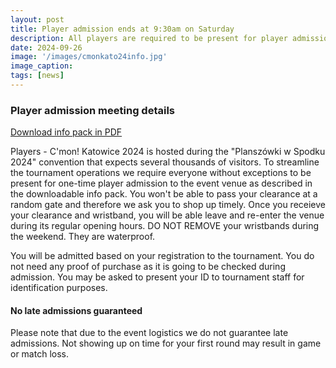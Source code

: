 ```yaml
---
layout: post
title: Player admission ends at 9:30am on Saturday
description: All players are required to be present for player admission to the venue before 9:30am on Saturday. Please refer to the info pack for details.
date: 2024-09-26
image: '/images/cmonkato24info.jpg'
image_caption:
tags: [news]
---
```


### Player admission meeting details

<a href="https://cmonmagic.pl/images/cmonkato24infoen.pdf" target="_blank">Download info pack in PDF</a>

Players - C'mon! Katowice 2024 is hosted during the "Planszówki w Spodku 2024" convention that expects several thousands of visitors. To streamline the tournament operations we require everyone without exceptions to be present for one-time player admission to the event venue as described in the downloadable info pack. You won't be able to pass your clearance at a random gate and therefore we ask you to shop up timely. Once you receieve your clearance and wristband, you will be able leave and re-enter the venue during its regular opening hours. DO NOT REMOVE your wristbands during the weekend. They are waterproof.

You will be admitted based on your registration to the tournament. You do not need any proof of purchase as it is going to be checked during admission. You may be asked to present your ID to tournament staff for identification purposes.

#### No late admissions guaranteed

Please note that due to the event logistics we do not guarantee late admissions. Not showing up on time for your first round may result in game or match loss.
